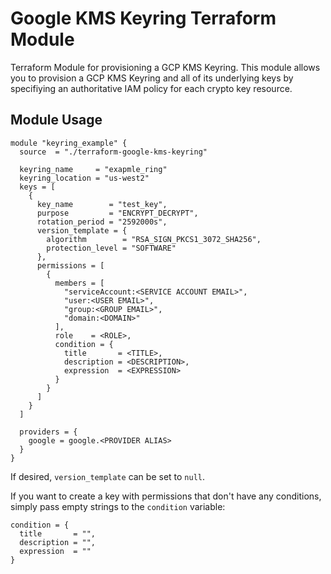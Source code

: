 # Google KMS Keyring Terraform Module

Terraform Module for provisioning a GCP KMS Keyring. This module allows you to provision a GCP KMS Keyring and all of its underlying keys by specifiying an authoritative IAM policy for each crypto key resource. 

## Module Usage

```hcl 
module "keyring_example" {
  source  = "./terraform-google-kms-keyring"

  keyring_name     = "exapmle_ring"
  keyring_location = "us-west2"
  keys = [
    {
      key_name        = "test_key",
      purpose         = "ENCRYPT_DECRYPT",
      rotation_period = "2592000s",
      version_template = {
        algorithm        = "RSA_SIGN_PKCS1_3072_SHA256",
        protection_level = "SOFTWARE"
      },
      permissions = [
        {
          members = [
            "serviceAccount:<SERVICE ACCOUNT EMAIL>",
            "user:<USER EMAIL>",
            "group:<GROUP EMAIL>",
            "domain:<DOMAIN>"
          ],
          role    = <ROLE>,
          condition = {
            title       = <TITLE>,
            description = <DESCRIPTION>,
            expression  = <EXPRESSION>
          }
        }
      ]
    }
  ]

  providers = {
    google = google.<PROVIDER ALIAS>
  }
}
```

If desired, `version_template` can be set to `null`.

If you want to create a key with permissions that don't have any conditions, simply pass empty strings to the `condition` variable:

    condition = {
      title       = "",
      description = "",
      expression  = ""
    }